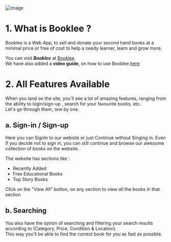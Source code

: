 ![image](https://user-images.githubusercontent.com/65490434/154921475-6b0b54ec-6268-48dd-bb97-619d3813b435.png)  

# 1. What is Booklee ?  

Booklee is a Web App, to sell and donate your second hand books at a minimal price or free of cost to help a needy learner, learn and grow more. 

You can visit **_Booklee_** at [Booklee](https://booklee.vercel.app/)  
We have also added a **video guide**, on how to use Booklee [here](https://www.youtube.com/watch?v=ykNmo_W762E)  
  
 
# 2. All Features Available  

When you land on the site, you'll see a lot of amazing features, ranging from the ability to login/sign-up , search for your favourite books, etc.  
Let's go through them, one by one.

## a. Sign-in / Sign-up  
Here you can SignIn to our webiste or just Continue without Singing in. Even if you decide not to sign in, you can still continue and browse our awesome collection of books on the website.  

The website has sections like :  
- Recently Added
- Free Educational Books
- Top Story Books
  
Click on the "View All" button, on any section to view _all_ the books in that section  

## b. Searching  

You also have the option of searching and filtering your search results according to (Category, Price, Condition & Location).  
This way you'll be able to find the correct book for you as fast as possible.